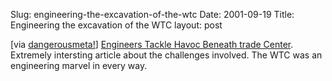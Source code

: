 Slug: engineering-the-excavation-of-the-wtc
Date: 2001-09-19
Title: Engineering the excavation of the WTC
layout: post

[via <a href="http://www.dangerousmeta.com">dangerousmeta!</a>] <a href="http://www.nytimes.com/2001/09/18/science/18UNDE.html">Engineers Tackle Havoc Beneath trade Center</a>. Extremely intersting article about the challenges involved. The WTC was an engineering marvel in every way.
